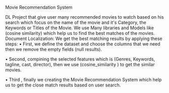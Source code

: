 Movie Recommendation System 

DL Project that give user many recommended movies to watch based on his search which focus on the name of the movie and it's Category, the Keywords or Titles of the Movie.
We use Many libraries and Models like (cosine similarity) which help us to find the best matches of the movies.
Document Localization:
We get the best matching results by applying these steps:
•	First, we define the dataset and choose the columns that we need then we remove the empty fields (null results).

•	Second, compining the selected features which is (Genres, Keywords, tagline, cast, director), then we use (cosine_similarity ) to get the similar movies.

•	Third , finally we creating the Movie Recommendation System which help us to get the close match results based on user search.
